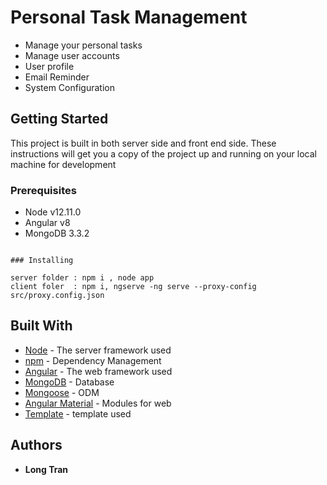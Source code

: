 # Personal Task Management

* Manage your personal tasks
* Manage user accounts
* User profile
* Email Reminder
* System Configuration 

## Getting Started

This project is built in both server side and front end side. These instructions will get you a copy of the project up and running on your local machine for development

### Prerequisites

* Node v12.11.0
* Angular v8
* MongoDB 3.3.2
```

### Installing

server folder : npm i , node app
client foler  : npm i, ngserve -ng serve --proxy-config src/proxy.config.json

```

## Built With

* [Node](https://nodejs.org/dist/latest-v8.x/docs/api/) - The server framework used
* [npm](https://www.npmjs.com) - Dependency Management
* [Angular](https://angular.io) - The web framework used 
* [MongoDB](https://www.mongodb.com/) - Database
* [Mongoose](https://mongoosejs.com/) - ODM
* [Angular Material](https://material.angular.io/) - Modules for web
* [Template](https://www.creative-tim.com/product/paper-dashboard-angular) - template used 

## Authors

* **Long Tran** 

